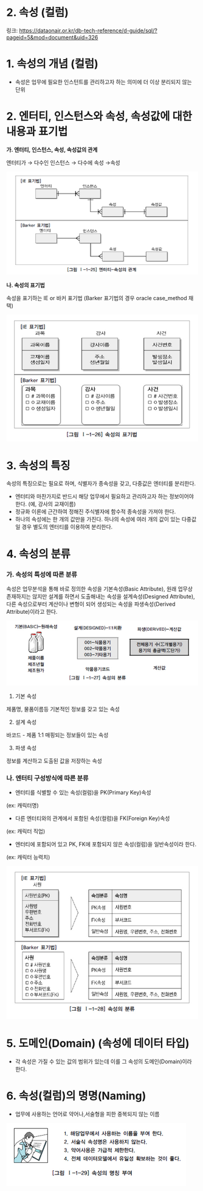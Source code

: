 # 2. 속성 (컬럼)

링크: https://dataonair.or.kr/db-tech-reference/d-guide/sql/?pageid=5&mod=document&uid=326

# 1. 속성의 개념 (컬럼)

- 속성은 업무에 필요한 인스턴트를 관리하고자 하는 의미에 더 이상 분리되지 않는 단위

# **2. 엔터티, 인스턴스와 속성, 속성값에 대한 내용과 표기법**

**가. 엔터티, 인스턴스, 속성, 속성값의 관계**

엔터티가 → 다수인 인스턴스 → 다수에 속성 →속성

![Untitled](img/Untitled%2011.png)

**나. 속성의 표기법**

 속성을 표기하는  IE or 바커 표기법 (Barker 표기법의 경우 oracle case_method 채택)

![Untitled](img/Untitled%2012.png)

# **3. 속성의 특징**

속성의 특징으로는 필요로 하며, 식별자가 종속성을 갖고, 다중값은 엔터티를 분리한다.

- 엔터티와 마찬가지로 반드시 해당 업무에서 필요하고 관리하고자 하는 정보이어야 한다. (예, 강사의 교재이름)
- 정규화 이론에 근간하여 정해진 주식별자에 함수적 종속성을 가져야 한다.
- 하나의 속성에는 한 개의 값만을 가진다. 하나의 속성에 여러 개의 값이 있는 다중값일 경우 별도의 엔터티를 이용하여 분리한다.

# 4. 속성의 분류

### **가. 속성의 특성에 따른 분류**

속성은 업무분석을 통해 바로 정의한 속성을 기본속성(Basic Attribute), 원래 업무상 존재하지는 않지만 설계를 하면서 도출해내는 속성을 설계속성(Designed Attribute), 다른 속성으로부터 계산이나 변형이 되어 생성되는 속성을 파생속성(Derived Attribute)이라고 한다.

![Untitled](img/Untitled%2013.png)

1) 기본 속성 

제품명, 물품이름등 기본적인 정보를 갖고 있는 속성

2) 설계 속성

바코드 - 제품 1:1 매핑되는 정보들이 있는 속성

3) 파생 속성

정보를 계산하고 도출된 값을 저장하는 속성

### **나. 엔터티 구성방식에 따른 분류**

- 엔터티를 식별할 수 있는 속성(컬럼)을 PK(Primary Key)속성

 (ex: 캐릭터명)

- 다른 엔터티와의 관계에서 포함된 속성(컬럼)을 FK(Foreign Key)속성

(ex: 캐릭터 직업)

- 엔터티에 포함되어 있고 PK, FK에 포함되지 않은 속성(컬럼)을 일반속성이라 한다.

(ex: 캐릭터 능력치)

![Untitled](img/Untitled%2014.png)

# **5. 도메인(Domain) (속성에 데이터 타입)**

- 각 속성은 가질 수 있는 값의 범위가 있는데 이를 그 속성의 도메인(Domain)이라 한다.

# **6. 속성(컬럼)의 명명(Naming)**

- 업무에 사용하는 언어로 약어나,서술형을 피한 중복되지 않는 이름

![Untitled](img/Untitled%2015.png)
